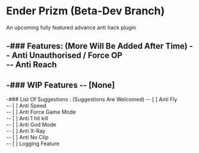  # Ender Prizm (Beta-Dev Branch)
  An upcoming fully featured advance anti hack plugin
  
 -### Features: (More Will Be Added After Time)
 -- Anti Unauthorised / Force OP</br>
 -- Anti Reach
 -
 -### WIP Features
 -- [None]</br>
 -
 -### List Of Suggestions : (Suggestions Are Welcomed)
 -- [ ] Anti Fly</br>
 -- [ ] Anti Speed</br>
 -- [ ] Anti Force Game Mode</br>
 -- [ ] Anti 1 hit kill</br>
 -- [ ] Anti God Mode</br>
 -- [ ] Anti X-Ray</br>
 -- [ ] Anti No Clip</br>
 -- [ ] Logging Feature</br>
